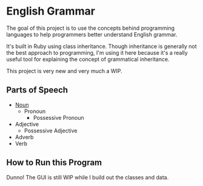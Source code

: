 # English Grammar

The goal of this project is to use the concepts behind programming languages to help programmers better understand English grammar.

It's built in Ruby using class inheritance. Though inheritance is generally not the best approach to programming, I'm using it here because it's a really useful tool for explaining the concept of grammatical inheritance.

This project is very new and very much a WIP.

## Parts of Speech

- [Noun](/noun.rb)
  - Pronoun
    - Possessive Pronoun
- Adjective
  - Possessive Adjective
- Adverb
- Verb

## How to Run this Program
Dunno! The GUI is still WIP while I build out the classes and data.
